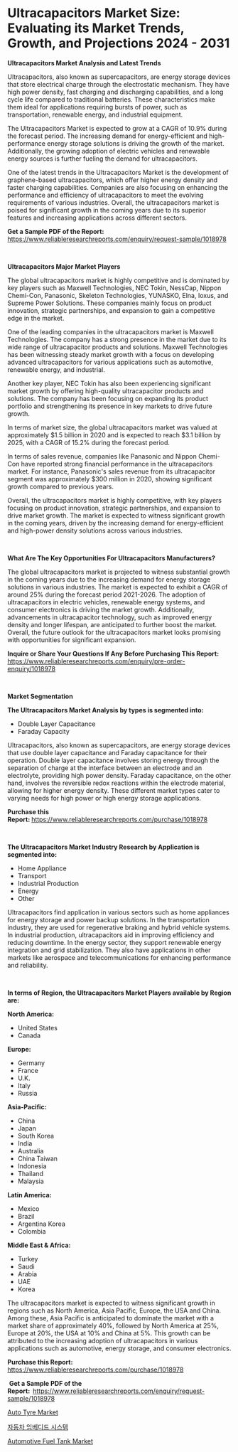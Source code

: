 <p><h1>Ultracapacitors Market Size: Evaluating its Market Trends, Growth, and Projections 2024 - 2031</h1></p><p><strong>Ultracapacitors Market Analysis and Latest Trends</strong></p>
<p><p>Ultracapacitors, also known as supercapacitors, are energy storage devices that store electrical charge through the electrostatic mechanism. They have high power density, fast charging and discharging capabilities, and a long cycle life compared to traditional batteries. These characteristics make them ideal for applications requiring bursts of power, such as transportation, renewable energy, and industrial equipment.</p><p>The Ultracapacitors Market is expected to grow at a CAGR of 10.9% during the forecast period. The increasing demand for energy-efficient and high-performance energy storage solutions is driving the growth of the market. Additionally, the growing adoption of electric vehicles and renewable energy sources is further fueling the demand for ultracapacitors.</p><p>One of the latest trends in the Ultracapacitors Market is the development of graphene-based ultracapacitors, which offer higher energy density and faster charging capabilities. Companies are also focusing on enhancing the performance and efficiency of ultracapacitors to meet the evolving requirements of various industries. Overall, the ultracapacitors market is poised for significant growth in the coming years due to its superior features and increasing applications across different sectors.</p></p>
<p><strong>Get a Sample PDF of the Report:&nbsp;</strong> <a href="https://www.reliableresearchreports.com/enquiry/request-sample/1018978">https://www.reliableresearchreports.com/enquiry/request-sample/1018978</a></p>
<p>&nbsp;</p>
<p><strong>Ultracapacitors Major Market Players</strong></p>
<p><p>The global ultracapacitors market is highly competitive and is dominated by key players such as Maxwell Technologies, NEC Tokin, NessCap, Nippon Chemi-Con, Panasonic, Skeleton Technologies, YUNASKO, Elna, Ioxus, and Supreme Power Solutions. These companies mainly focus on product innovation, strategic partnerships, and expansion to gain a competitive edge in the market.</p><p>One of the leading companies in the ultracapacitors market is Maxwell Technologies. The company has a strong presence in the market due to its wide range of ultracapacitor products and solutions. Maxwell Technologies has been witnessing steady market growth with a focus on developing advanced ultracapacitors for various applications such as automotive, renewable energy, and industrial.</p><p>Another key player, NEC Tokin has also been experiencing significant market growth by offering high-quality ultracapacitor products and solutions. The company has been focusing on expanding its product portfolio and strengthening its presence in key markets to drive future growth.</p><p>In terms of market size, the global ultracapacitors market was valued at approximately $1.5 billion in 2020 and is expected to reach $3.1 billion by 2025, with a CAGR of 15.2% during the forecast period.</p><p>In terms of sales revenue, companies like Panasonic and Nippon Chemi-Con have reported strong financial performance in the ultracapacitors market. For instance, Panasonic's sales revenue from its ultracapacitor segment was approximately $300 million in 2020, showing significant growth compared to previous years.</p><p>Overall, the ultracapacitors market is highly competitive, with key players focusing on product innovation, strategic partnerships, and expansion to drive market growth. The market is expected to witness significant growth in the coming years, driven by the increasing demand for energy-efficient and high-power density solutions across various industries.</p></p>
<p>&nbsp;</p>
<p><strong>What Are The Key Opportunities For Ultracapacitors Manufacturers?</strong></p>
<p><p>The global ultracapacitors market is projected to witness substantial growth in the coming years due to the increasing demand for energy storage solutions in various industries. The market is expected to exhibit a CAGR of around 25% during the forecast period 2021-2026. The adoption of ultracapacitors in electric vehicles, renewable energy systems, and consumer electronics is driving the market growth. Additionally, advancements in ultracapacitor technology, such as improved energy density and longer lifespan, are anticipated to further boost the market. Overall, the future outlook for the ultracapacitors market looks promising with opportunities for significant expansion.</p></p>
<p><strong>Inquire or Share Your Questions If Any Before Purchasing This Report:</strong> <a href="https://www.reliableresearchreports.com/enquiry/pre-order-enquiry/1018978">https://www.reliableresearchreports.com/enquiry/pre-order-enquiry/1018978</a></p>
<p>&nbsp;</p>
<p><strong>Market Segmentation</strong></p>
<p><strong>The Ultracapacitors Market Analysis by types is segmented into:</strong></p>
<p><ul><li>Double Layer Capacitance</li><li>Faraday Capacity</li></ul></p>
<p><p>Ultracapacitors, also known as supercapacitors, are energy storage devices that use double layer capacitance and Faraday capacitance for their operation. Double layer capacitance involves storing energy through the separation of charge at the interface between an electrode and an electrolyte, providing high power density. Faraday capacitance, on the other hand, involves the reversible redox reactions within the electrode material, allowing for higher energy density. These different market types cater to varying needs for high power or high energy storage applications.</p></p>
<p><strong>Purchase this Report:&nbsp;</strong><a href="https://www.reliableresearchreports.com/purchase/1018978">https://www.reliableresearchreports.com/purchase/1018978</a></p>
<p>&nbsp;</p>
<p><strong>The Ultracapacitors Market Industry Research by Application is segmented into:</strong></p>
<p><ul><li>Home Appliance</li><li>Transport</li><li>Industrial Production</li><li>Energy</li><li>Other</li></ul></p>
<p><p>Ultracapacitors find application in various sectors such as home appliances for energy storage and power backup solutions. In the transportation industry, they are used for regenerative braking and hybrid vehicle systems. In industrial production, ultracapacitors aid in improving efficiency and reducing downtime. In the energy sector, they support renewable energy integration and grid stabilization. They also have applications in other markets like aerospace and telecommunications for enhancing performance and reliability.</p></p>
<p>&nbsp;</p>
<p><strong>In terms of Region, the Ultracapacitors Market Players available by Region are:</strong></p>
<p>
    <p> <strong> North America: </strong>
        <ul>
            <li>United States</li>
            <li>Canada</li>
        </ul>
        </p> 
    <p> <strong> Europe: </strong>
        <ul>
            <li>Germany</li>
            <li>France</li>
            <li>U.K.</li>
            <li>Italy</li>
            <li>Russia</li>
        </ul>
        </p> 
    <p> <strong> Asia-Pacific: </strong>
        <ul>
            <li>China</li>
            <li>Japan</li>
            <li>South Korea</li>
            <li>India</li>
            <li>Australia</li>
            <li>China Taiwan</li>
            <li>Indonesia</li>
            <li>Thailand</li>
            <li>Malaysia</li>
        </ul>
        </p> 
    <p> <strong> Latin America: </strong>
        <ul>
            <li>Mexico</li>
            <li>Brazil</li>
            <li>Argentina Korea</li>
            <li>Colombia</li>
        </ul>
        </p> 
    <p> <strong> Middle East & Africa: </strong>
        <ul>
            <li>Turkey</li>
            <li>Saudi</li>
            <li>Arabia</li>
            <li>UAE</li>
            <li>Korea</li>
        </ul>
    </p>
    </p>
<p><p>The ultracapacitors market is expected to witness significant growth in regions such as North America, Asia Pacific, Europe, the USA and China. Among these, Asia Pacific is anticipated to dominate the market with a market share of approximately 40%, followed by North America at 25%, Europe at 20%, the USA at 10% and China at 5%. This growth can be attributed to the increasing adoption of ultracapacitors in various applications such as automotive, energy storage, and consumer electronics.</p></p>
<p><strong>Purchase this Report: </strong><a href="https://www.reliableresearchreports.com/purchase/1018978">https://www.reliableresearchreports.com/purchase/1018978</a></p>
<p>&nbsp;<strong>Get a Sample PDF of the Report:&nbsp;&nbsp;</strong><a href="https://www.reliableresearchreports.com/enquiry/request-sample/1018978">https://www.reliableresearchreports.com/enquiry/request-sample/1018978</a></p>
<p><strong></strong></p>
<p><p><a href="https://issuu.com/reportprime-2/docs/auto-tyre-market-size-2030.pptx">Auto Tyre Market</a></p><p><a href="https://github.com/royErdmtyan906778/Market-Research-Report-List-1/blob/main/50782758554.md">자동차 임베디드 시스템</a></p><p><a href="https://issuu.com/reportprime-2/docs/automotive-fuel-tank-market-size-2030.pptx">Automotive Fuel Tank Market</a></p></p>